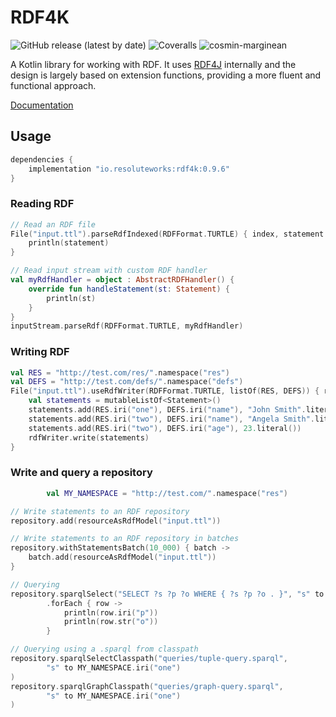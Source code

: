 # RDF4K

![GitHub release (latest by date)](https://img.shields.io/github/v/release/cosmin-marginean/rdf4k)
![Coveralls](https://img.shields.io/coverallsCoverage/github/cosmin-marginean/rdf4k)
![cosmin-marginean](https://circleci.com/gh/cosmin-marginean/rdf4k.svg?style=shield)

A Kotlin library for working with RDF. It uses [RDF4J](https://rdf4j.org/) internally
and the design is largely based on extension functions, providing a more fluent and functional approach.


[Documentation](https://cosmin-marginean.github.io/rdf4k/dokka/rdf4k/)

## Usage
```groovy
dependencies {
    implementation "io.resoluteworks:rdf4k:0.9.6"
}
```

### Reading RDF
```kotlin
// Read an RDF file
File("input.ttl").parseRdfIndexed(RDFFormat.TURTLE) { index, statement ->
    println(statement)
}

// Read input stream with custom RDF handler
val myRdfHandler = object : AbstractRDFHandler() {
    override fun handleStatement(st: Statement) {
        println(st)
    }
}
inputStream.parseRdf(RDFFormat.TURTLE, myRdfHandler)
```

### Writing RDF
```kotlin
val RES = "http://test.com/res/".namespace("res")
val DEFS = "http://test.com/defs/".namespace("defs")
File("input.ttl").useRdfWriter(RDFFormat.TURTLE, listOf(RES, DEFS)) { rdfWriter ->
    val statements = mutableListOf<Statement>()
    statements.add(RES.iri("one"), DEFS.iri("name"), "John Smith".literal())
    statements.add(RES.iri("two"), DEFS.iri("name"), "Angela Smith".literal())
    statements.add(RES.iri("two"), DEFS.iri("age"), 23.literal())
    rdfWriter.write(statements)
}
```

### Write and query a repository
```kotlin
        val MY_NAMESPACE = "http://test.com/".namespace("res")

// Write statements to an RDF repository
repository.add(resourceAsRdfModel("input.ttl"))

// Write statements to an RDF repository in batches
repository.withStatementsBatch(10_000) { batch ->
    batch.add(resourceAsRdfModel("input.ttl"))
}

// Querying
repository.sparqlSelect("SELECT ?s ?p ?o WHERE { ?s ?p ?o . }", "s" to MY_NAMESPACE.iri("one"))
        .forEach { row ->
            println(row.iri("p"))
            println(row.str("o"))
        }

// Querying using a .sparql from classpath
repository.sparqlSelectClasspath("queries/tuple-query.sparql",
        "s" to MY_NAMESPACE.iri("one")
)
repository.sparqlGraphClasspath("queries/graph-query.sparql",
        "s" to MY_NAMESPACE.iri("one")
)
```

